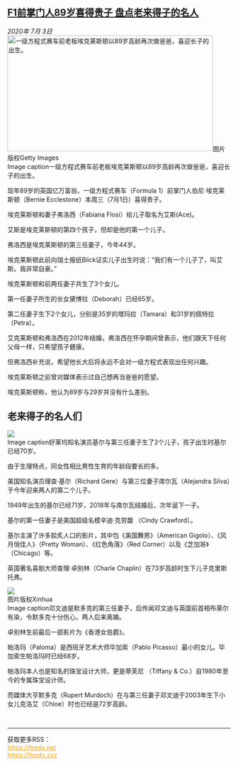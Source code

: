 <!--1593812809000-->
[F1前掌门人89岁喜得贵子 盘点老来得子的名人](http://www.bbc.com/zhongwen/simp/uk-53282709)
------

<div><i>2020年 7月 3日</i></div><div><div class="story-body__inner" property="articleBody"><div class="media-landscape has-caption body-width lead"><span class="image-and-copyright-container"><img class="js-image-replace" alt="一级方程式赛车前老板埃克莱斯顿以89岁高龄再次做爸爸，喜迎长子的出生。" src="https://images.weserv.nl/?url=ichef.bbci.co.uk/news/640/cpsprodpb/E9F4/production/_113229895_whatsubject.jpg" width="464" height="261"><span class="off-screen">图片版权</span><span class="story-image-copyright">Getty Images</span></span><figcaption class="media-caption"><span class="off-screen">Image caption</span><span class="media-caption__text">一级方程式赛车前老板埃克莱斯顿以89岁高龄再次做爸爸，喜迎长子的出生。</span></figcaption></div><p class="story-body__introduction">现年89岁的英国亿万富翁，一级方程式赛车（Formula 1）前掌门人伯尼·埃克莱斯顿（Bernie Ecclestone）本周三（7月1日）喜得贵子。</p><div id="bbccom_mpu_3" class="bbccom_slot mpu-ad" aria-hidden="true"><div class="bbccom_advert"></div></div><p>埃克莱斯顿和妻子弗洛西（Fabiana Flosi）给儿子取名为艾斯(Ace)。</p><p>艾斯是埃克莱斯顿的第四个孩子，但却是他的第一个儿子。</p><div id="bbccom_mpu_1_2" class="bbccom_slot mpu-ad" aria-hidden="true"><div class="bbccom_advert"></div></div><p>弗洛西是埃克莱斯顿的第三任妻子，今年44岁。</p><p>埃克莱斯顿此前向瑞士报纸Blick证实儿子出生时说：“我们有一个儿子了，叫艾斯。我非常自豪。”</p><p>埃克莱斯顿和前两任妻子共生了3个女儿。</p><p>第一任妻子所生的长女黛博拉（Deborah）已经65岁。</p><p>第二任妻子生下2个女儿，分别是35岁的塔玛拉（Tamara）和31岁的佩特拉（Petra）。</p><p>艾克莱斯顿和弗洛西在2012年结婚，弗洛西在怀孕期间曾表示，他们跟天下任何父母一样，只希望孩子健康。</p><p>但弗洛西补充说，希望他长大后将永远不会对一级方程式表现出任何兴趣。</p><p>埃克莱斯顿之前曾对媒体表示过自己想再当爸爸的愿望。</p><p>埃克莱斯顿称，他认为89岁与29岁并没有什么差别。</p><h2 class="story-body__crosshead">老来得子的名人们</h2><div class="media-landscape has-caption body-width"><span class="image-and-copyright-container"><img src="https://images.weserv.nl/?url=ichef.bbci.co.uk/news/640/cpsprodpb/03E0/production/_113229900_whatsubject.jpg"><br></span><figcaption class="media-caption"><span class="off-screen">Image caption</span><span class="media-caption__text">好莱坞知名演员基尔与第三任妻子生了2个儿子，孩子出生时基尔已经70岁。</span></figcaption></div><p>由于生理特点，同女性相比男性生育的年龄段要长的多。</p><p>美国知名演员理查·基尔（Richard Gere）与第三位妻子席尔瓦（Alejandra Silva）于今年迎来两人的第二个儿子。</p><p>1949年出生的基尔已经71岁，2018年与席尔瓦结婚后，次年诞下一子。</p><p>基尔的第一任妻子是美国超级名模辛迪·克劳馥 （Cindy Crawford）。</p><p>基尔主演了许多脍炙人口的影片，其中包《美国舞男》（American Gigolo）、《风月俏佳人》（Pretty Woman）、《红色角落》（Red Corner）以及《芝加哥》（Chicago）等。</p><p>英国著名喜剧大师查理·卓别林（Charle Chaplin）在73岁高龄时生下儿子克里斯托弗。</p><div class="media-landscape has-caption body-width"><span class="image-and-copyright-container"><img src="https://images.weserv.nl/?url=ichef.bbci.co.uk/news/640/cpsprodpb/18634/production/_113229899_whatsubject.jpg"><br><span class="off-screen">图片版权</span><span class="story-image-copyright">Xinhua</span></span><figcaption class="media-caption"><span class="off-screen">Image caption</span><span class="media-caption__text">邓文迪是默多克的第三任妻子，后传闻邓文迪与英国前首相布莱尔有染，令默多克十分伤心。两人后来离婚。</span></figcaption></div><p>卓别林生前最后一部影片为《香港女伯爵》。</p><p>帕洛玛（Paloma）是西班牙艺术大师毕加索（Pablo Picasso）最小的女儿。毕加索生帕洛玛时已经68岁。</p><p>帕洛玛本人也是知名的珠宝设计大师，更是蒂芙尼 （Tiffany &amp; Co.）自1980年至今的专属珠宝设计师。</p><p>而媒体大亨默多克（Rupert Murdoch）在与第三任妻子邓文迪于2003年生下小女儿克洛艾（Chloe）时也已经是72岁高龄。</p></div></div><br><hr><div>获取更多RSS：<br><a href="https://feedx.net" style="color:orange" target="_blank">https://feedx.net</a> <br><a href="https://feedx.xyz" style="color:orange" target="_blank">https://feedx.xyz</a><br></div>
